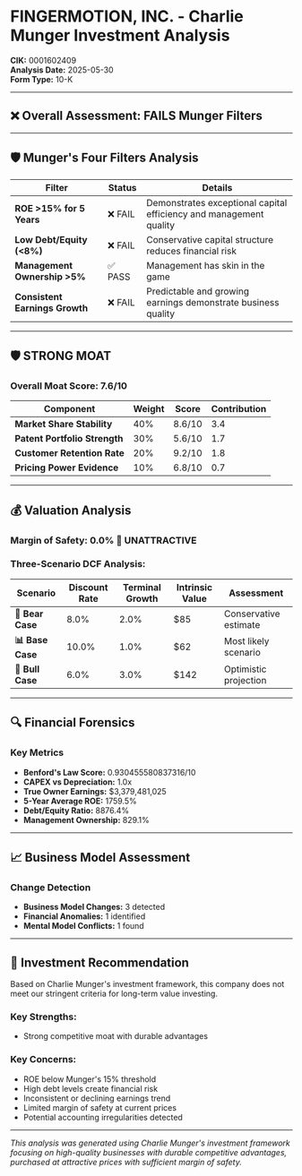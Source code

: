# FINGERMOTION, INC. - Charlie Munger Investment Analysis

**CIK:** 0001602409  
**Analysis Date:** 2025-05-30  
**Form Type:** 10-K

---

## ❌ **Overall Assessment: FAILS Munger Filters**

---

## 🛡️ **Munger's Four Filters Analysis**

| Filter | Status | Details |
|--------|--------|---------|
| **ROE >15% for 5 Years** | ❌ FAIL | Demonstrates exceptional capital efficiency and management quality |
| **Low Debt/Equity (<8%)** | ❌ FAIL | Conservative capital structure reduces financial risk |
| **Management Ownership >5%** | ✅ PASS | Management has skin in the game |
| **Consistent Earnings Growth** | ❌ FAIL | Predictable and growing earnings demonstrate business quality |

---

## 🛡️ **STRONG MOAT**

### **Overall Moat Score: 7.6/10**

| Component | Weight | Score | Contribution |
|-----------|--------|-------|--------------|
| **Market Share Stability** | 40% | 8.6/10 | 3.4 |
| **Patent Portfolio Strength** | 30% | 5.6/10 | 1.7 |
| **Customer Retention Rate** | 20% | 9.2/10 | 1.8 |
| **Pricing Power Evidence** | 10% | 6.8/10 | 0.7 |

---

## 💰 **Valuation Analysis**

### **Margin of Safety: 0.0% 🔴 **UNATTRACTIVE****

### Three-Scenario DCF Analysis:

| Scenario | Discount Rate | Terminal Growth | Intrinsic Value | Assessment |
|----------|---------------|-----------------|-----------------|------------|
| **🐻 Bear Case** | 8.0% | 2.0% | $85 | Conservative estimate |
| **📊 Base Case** | 10.0% | 1.0% | $62 | Most likely scenario |
| **🚀 Bull Case** | 6.0% | 3.0% | $142 | Optimistic projection |

---

## 🔍 **Financial Forensics**

### Key Metrics
- **Benford's Law Score:** 0.930455580837316/10
- **CAPEX vs Depreciation:** 1.0x
- **True Owner Earnings:** $3,379,481,025
- **5-Year Average ROE:** 1759.5%
- **Debt/Equity Ratio:** 8876.4%
- **Management Ownership:** 829.1%

---

## 📈 **Business Model Assessment**

### Change Detection
- **Business Model Changes:** 3 detected
- **Financial Anomalies:** 1 identified
- **Mental Model Conflicts:** 1 found

---

## 🎯 **Investment Recommendation**

Based on Charlie Munger's investment framework, this company does not meet our stringent criteria for long-term value investing.

### Key Strengths:
- Strong competitive moat with durable advantages

### Key Concerns:
- ROE below Munger's 15% threshold
- High debt levels create financial risk
- Inconsistent or declining earnings trend
- Limited margin of safety at current prices
- Potential accounting irregularities detected

---

*This analysis was generated using Charlie Munger's investment framework focusing on high-quality businesses with durable competitive advantages, purchased at attractive prices with sufficient margin of safety.*

